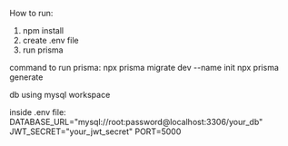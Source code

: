 How to run: 

1. npm install
2. create .env file 
3. run prisma

command to run prisma: 
npx prisma migrate dev --name init
npx prisma generate

db using mysql workspace

inside .env file: 
DATABASE_URL="mysql://root:password@localhost:3306/your_db"
JWT_SECRET="your_jwt_secret"
PORT=5000
